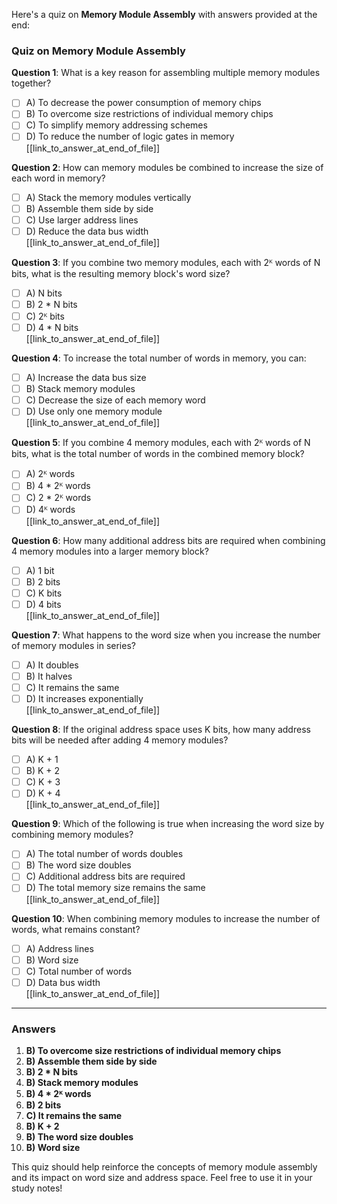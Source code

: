 Here's a quiz on **Memory Module Assembly** with answers provided at the end:

### Quiz on Memory Module Assembly

**Question 1**: What is a key reason for assembling multiple memory modules together?
- [ ] A) To decrease the power consumption of memory chips
- [ ] B) To overcome size restrictions of individual memory chips
- [ ] C) To simplify memory addressing schemes
- [ ] D) To reduce the number of logic gates in memory  
[[link_to_answer_at_end_of_file]]

**Question 2**: How can memory modules be combined to increase the size of each word in memory?
- [ ] A) Stack the memory modules vertically
- [ ] B) Assemble them side by side
- [ ] C) Use larger address lines
- [ ] D) Reduce the data bus width  
[[link_to_answer_at_end_of_file]]

**Question 3**: If you combine two memory modules, each with 2ᴷ words of N bits, what is the resulting memory block's word size?
- [ ] A) N bits
- [ ] B) 2 * N bits
- [ ] C) 2ᴷ bits
- [ ] D) 4 * N bits  
[[link_to_answer_at_end_of_file]]

**Question 4**: To increase the total number of words in memory, you can:
- [ ] A) Increase the data bus size
- [ ] B) Stack memory modules
- [ ] C) Decrease the size of each memory word
- [ ] D) Use only one memory module  
[[link_to_answer_at_end_of_file]]

**Question 5**: If you combine 4 memory modules, each with 2ᴷ words of N bits, what is the total number of words in the combined memory block?
- [ ] A) 2ᴷ words
- [ ] B) 4 * 2ᴷ words
- [ ] C) 2 * 2ᴷ words
- [ ] D) 4ᴷ words  
[[link_to_answer_at_end_of_file]]

**Question 6**: How many additional address bits are required when combining 4 memory modules into a larger memory block?
- [ ] A) 1 bit
- [ ] B) 2 bits
- [ ] C) K bits
- [ ] D) 4 bits  
[[link_to_answer_at_end_of_file]]

**Question 7**: What happens to the word size when you increase the number of memory modules in series?
- [ ] A) It doubles
- [ ] B) It halves
- [ ] C) It remains the same
- [ ] D) It increases exponentially  
[[link_to_answer_at_end_of_file]]

**Question 8**: If the original address space uses K bits, how many address bits will be needed after adding 4 memory modules?
- [ ] A) K + 1
- [ ] B) K + 2
- [ ] C) K + 3
- [ ] D) K + 4  
[[link_to_answer_at_end_of_file]]

**Question 9**: Which of the following is true when increasing the word size by combining memory modules?
- [ ] A) The total number of words doubles
- [ ] B) The word size doubles
- [ ] C) Additional address bits are required
- [ ] D) The total memory size remains the same  
[[link_to_answer_at_end_of_file]]

**Question 10**: When combining memory modules to increase the number of words, what remains constant?
- [ ] A) Address lines
- [ ] B) Word size
- [ ] C) Total number of words
- [ ] D) Data bus width  
[[link_to_answer_at_end_of_file]]

---

### Answers
1. **B) To overcome size restrictions of individual memory chips**
2. **B) Assemble them side by side**
3. **B) 2 * N bits**
4. **B) Stack memory modules**
5. **B) 4 * 2ᴷ words**
6. **B) 2 bits**
7. **C) It remains the same**
8. **B) K + 2**
9. **B) The word size doubles**
10. **B) Word size**

This quiz should help reinforce the concepts of memory module assembly and its impact on word size and address space. Feel free to use it in your study notes!